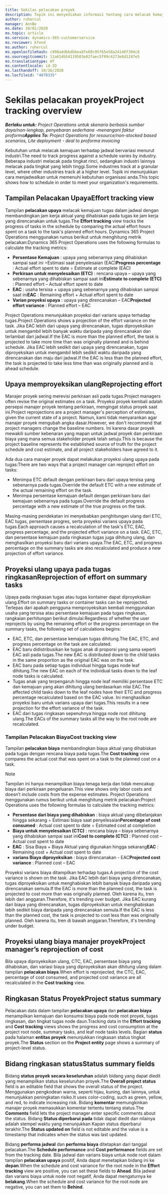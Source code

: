 ```yaml
---
title: Sekilas pelacakan proyek
description: Topik ini menyediakan informasi tentang cara melacak kemajuan proyek dan konsumsi biaya.
author: ruhercul
manager: AnnBe
ms.date: 10/01/2020
ms.topic: article
ms.service: dynamics-365-customerservice
ms.reviewer: kfend
ms.author: ruhercul
ms.openlocfilehash: c998addbbdbbea8fe69c95f65e58a24146f394c8
ms.sourcegitcommit: 11a61db54119503e82faec5f99c4273e8d1247e5
ms.translationtype: HT
ms.contentlocale: id-ID
ms.lasthandoff: 10/16/2020
ms.locfileid: "4078335"
---
```

# <a name="project-tracking-overview"></a><span data-ttu-id="c2c8a-103">Sekilas pelacakan proyek</span><span class="sxs-lookup"><span data-stu-id="c2c8a-103">Project tracking overview</span></span>

<span data-ttu-id="c2c8a-104">_**Berlaku untuk:** Project Operations untuk skenario berbasis sumber daya/non-lengkap, penyebaran sederhana -menangani faktur proforma_</span><span class="sxs-lookup"><span data-stu-id="c2c8a-104">_**Applies To:** Project Operations for resource/non-stocked based scenarios, Lite deployment - deal to proforma invoicing_</span></span>

<span data-ttu-id="c2c8a-105">Kebutuhan untuk melacak kemajuan terhadap jadwal bervariasi menurut industri.</span><span class="sxs-lookup"><span data-stu-id="c2c8a-105">The need to track progress against a schedule varies by industry.</span></span> <span data-ttu-id="c2c8a-106">Beberapa industri melacak pada tingkat rinci, sedangkan industri lainnya melacak pada tingkat yang lebih tinggi.</span><span class="sxs-lookup"><span data-stu-id="c2c8a-106">Some industries track at a granular level, where other industries track at a higher level.</span></span> <span data-ttu-id="c2c8a-107">Topik ini menunjukkan cara menjadwalkan untuk memenuhi kebutuhan organisasi anda.</span><span class="sxs-lookup"><span data-stu-id="c2c8a-107">This topic shows how to schedule in order to meet your organization's requirements.</span></span>

## <a name="effort-tracking-view"></a><span data-ttu-id="c2c8a-108">Tampilan Pelacakan Upaya</span><span class="sxs-lookup"><span data-stu-id="c2c8a-108">Effort tracking view</span></span>

<span data-ttu-id="c2c8a-109">Tampilan **pelacakan upaya** melacak kemajuan tugas dalam jadwal dengan membandingkan jam kerja aktual yang dihabiskan pada tugas ke jam kerja yang direncanakan untuk tugas.</span><span class="sxs-lookup"><span data-stu-id="c2c8a-109">The **Effort tracking** view tracks the progress of tasks in the schedule by comparing the actual effort hours spent on a task to the task's planned effort hours.</span></span> <span data-ttu-id="c2c8a-110">Dynamics 365 Project Operations menggunakan rumus berikut untuk menghitung metrik pelacakan:</span><span class="sxs-lookup"><span data-stu-id="c2c8a-110">Dynamics 365 Project Operations uses the following formulas to calculate the tracking metrics:</span></span>

- <span data-ttu-id="c2c8a-111">**Persentase Kemajuan** : upaya yang sebenarnya yang dihabiskan sampai saat ini ÷Estimasi saat penyelesaian (EAC)</span><span class="sxs-lookup"><span data-stu-id="c2c8a-111">**Progress percentage** : Actual effort spent to date ÷ Estimate at complete (EAC)</span></span> 
- <span data-ttu-id="c2c8a-112">**Perkiraan untuk menyelesaikan (ETC)** : rencana upaya – upaya yang sebenarnya yang dihabiskan sampai saat ini</span><span class="sxs-lookup"><span data-stu-id="c2c8a-112">**Estimate to complete (ETC)** : Planned effort – Actual effort spent to date</span></span> 
- <span data-ttu-id="c2c8a-113">**EAC** : usaha tersisa + upaya yang sebenarnya yang dihabiskan sampai saat ini</span><span class="sxs-lookup"><span data-stu-id="c2c8a-113">**EAC** : Remaining effort + Actual effort spent to date</span></span> 
- <span data-ttu-id="c2c8a-114">**Varian proyeksi upaya** : upaya yang direncanakan – EAC</span><span class="sxs-lookup"><span data-stu-id="c2c8a-114">**Projected effort variance** : Planned effort – EAC</span></span>

<span data-ttu-id="c2c8a-115">Project Operations menunjukkan proyeksi dari varians upaya terhadap tugas.</span><span class="sxs-lookup"><span data-stu-id="c2c8a-115">Project Operations shows a projection of the effort variance on the task.</span></span> <span data-ttu-id="c2c8a-116">Jika EAC lebih dari upaya yang direncanakan, tugas diproyeksikan untuk mengambil lebih banyak waktu daripada yang direncanakan dan terlambat dari jadwal.</span><span class="sxs-lookup"><span data-stu-id="c2c8a-116">If the EAC is more than the planned effort, the task is projected to take more time than was originally planned and is behind schedule.</span></span> <span data-ttu-id="c2c8a-117">Jika EAC lebih sedikit dari upaya yang direncanakan, tugas diproyeksikan untuk mengambil lebih sedikit waktu daripada yang direncanakan dan maju dari jadwal.</span><span class="sxs-lookup"><span data-stu-id="c2c8a-117">If the EAC is less than the planned effort, the task is projected to take less time than was originally planned and is ahead schedule.</span></span>

## <a name="reprojecting-effort"></a><span data-ttu-id="c2c8a-118">Upaya memproyeksikan ulang</span><span class="sxs-lookup"><span data-stu-id="c2c8a-118">Reprojecting effort</span></span>

<span data-ttu-id="c2c8a-119">Manajer proyek sering merevisi perkiraan asli pada tugas.</span><span class="sxs-lookup"><span data-stu-id="c2c8a-119">Project managers often revise the original estimates on a task.</span></span> <span data-ttu-id="c2c8a-120">Proyeksi proyek kembali adalah persepsi manajer proyek tentang perkiraan, mengingat status proyek saat ini.</span><span class="sxs-lookup"><span data-stu-id="c2c8a-120">Project reprojections are a project manager's perception of estimates, given the current state of a project.</span></span> <span data-ttu-id="c2c8a-121">Namun, kami tidak menyarankan agar manajer proyek mengubah angka dasar.</span><span class="sxs-lookup"><span data-stu-id="c2c8a-121">However, we don't recommend that project managers change the baseline numbers.</span></span> <span data-ttu-id="c2c8a-122">Ini karena dasar proyek mewakili sumber kebenaran yang mapan untuk jadwal proyek dan perkiraan biaya yang mana semua stakeholder proyek telah setuju.</span><span class="sxs-lookup"><span data-stu-id="c2c8a-122">This is because the project baseline represents the established source of truth for the project schedule and cost estimate, and all project stakeholders have agreed to it.</span></span>

<span data-ttu-id="c2c8a-123">Ada dua cara manajer proyek dapat melakukan proyeksi ulang upaya pada tugas:</span><span class="sxs-lookup"><span data-stu-id="c2c8a-123">There are two ways that a project manager can reproject effort on tasks:</span></span>

- <span data-ttu-id="c2c8a-124">Menimpa ETC default dengan perkiraan baru dari upaya tersisa yang sebenarnya pada tugas.</span><span class="sxs-lookup"><span data-stu-id="c2c8a-124">Override the default ETC with a new estimate of the actual remaining effort on the task.</span></span> 
- <span data-ttu-id="c2c8a-125">Menimpa persentase kemajuan default dengan perkiraan baru dari kemajuan sebenarnya pada tugas.</span><span class="sxs-lookup"><span data-stu-id="c2c8a-125">Override the default progress percentage with a new estimate of the true progress on the task.</span></span>

<span data-ttu-id="c2c8a-126">Masing-masing pendekatan ini menyebabkan penghitungan ulang dari ETC, EAC tugas, persentase progres, serta proyeksi varians upaya pada tugas.</span><span class="sxs-lookup"><span data-stu-id="c2c8a-126">Each approach causes a recalculation of the task's ETC, EAC, progress percentage, and the projected effort variance on a task.</span></span> <span data-ttu-id="c2c8a-127">EAC, ETC, dan persentase kemajuan pada ringkasan tugas juga dihitung ulang, dan menghasilkan proyeksi baru dari varians upaya.</span><span class="sxs-lookup"><span data-stu-id="c2c8a-127">The EAC, ETC, and progress percentage on the summary tasks are also recalculated and produce a new projection of effort variance.</span></span>

## <a name="reprojection-of-effort-on-summary-tasks"></a><span data-ttu-id="c2c8a-128">Proyeksi ulang upaya pada tugas ringkasan</span><span class="sxs-lookup"><span data-stu-id="c2c8a-128">Reprojection of effort on summary tasks</span></span>

<span data-ttu-id="c2c8a-129">Upaya pada ringkasan tugas atau tugas kontainer dapat diproyeksikan ulang.</span><span class="sxs-lookup"><span data-stu-id="c2c8a-129">Effort on summary tasks or container tasks can be reprojected.</span></span> <span data-ttu-id="c2c8a-130">Terlepas dari apakah pengguna memproyeksikan kembali menggunakan usaha yang tersisa atau persentase kemajuan pada tugas ringkasan, rangkaian perhitungan berikut dimulai:</span><span class="sxs-lookup"><span data-stu-id="c2c8a-130">Regardless of whether the user reprojects by using the remaining effort or the progress percentage on the summary tasks, the following set of calculations begins:</span></span>

- <span data-ttu-id="c2c8a-131">EAC, ETC, dan persentase kemajuan tugas dihitung.</span><span class="sxs-lookup"><span data-stu-id="c2c8a-131">The EAC, ETC, and progress percentage on the task are calculated.</span></span>
- <span data-ttu-id="c2c8a-132">EAC baru didistribusikan ke tugas anak di proporsi yang sama seperti EAC asli pada tugas.</span><span class="sxs-lookup"><span data-stu-id="c2c8a-132">The new EAC is distributed down to the child tasks in the same proportion as the original EAC was on the task.</span></span>
- <span data-ttu-id="c2c8a-133">EAC baru pada setiap tugas individual hingga tugas node leaf dihitung.</span><span class="sxs-lookup"><span data-stu-id="c2c8a-133">The new EAC on each of the individual tasks down to the leaf node tasks is calculated.</span></span> 
- <span data-ttu-id="c2c8a-134">Tugas anak yang terpengaruh hingga node leaf memiliki persentase ETC dan kemajuan yang akan dihitung ulang berdasarkan nilai EAC.</span><span class="sxs-lookup"><span data-stu-id="c2c8a-134">The affected child tasks down to the leaf nodes have their ETC and progress percentage recalculated based on the EAC value.</span></span> <span data-ttu-id="c2c8a-135">Ini menghasilkan proyeksi baru untuk varians upaya dari tugas.</span><span class="sxs-lookup"><span data-stu-id="c2c8a-135">This results in a new projection for the effort variance of the task.</span></span> 
- <span data-ttu-id="c2c8a-136">EAC dari tugas ringkasan sepenuhnya hingga node root dihitung ulang.</span><span class="sxs-lookup"><span data-stu-id="c2c8a-136">The EACs of the summary tasks all the way to the root node are recalculated.</span></span>

### <a name="cost-tracking-view"></a><span data-ttu-id="c2c8a-137">Tampilan Pelacakan Biaya</span><span class="sxs-lookup"><span data-stu-id="c2c8a-137">Cost tracking view</span></span> 

<span data-ttu-id="c2c8a-138">Tampilan **pelacakan biaya** membandingkan biaya aktual yang dihabiskan pada tugas dengan rencana biaya pada tugas.</span><span class="sxs-lookup"><span data-stu-id="c2c8a-138">The **Cost tracking** view compares the actual cost that was spent on a task to the planned cost on a task.</span></span> 

> [!NOTE]
> <span data-ttu-id="c2c8a-139">Tampilan ini hanya menampilkan biaya tenaga kerja dan tidak mencakup biaya dari perkiraan pengeluaran.</span><span class="sxs-lookup"><span data-stu-id="c2c8a-139">This view shows only labor costs and doesn’t include costs from the expense estimates.</span></span> <span data-ttu-id="c2c8a-140">Project Operations menggunakan rumus berikut untuk menghitung metrik pelacakan:</span><span class="sxs-lookup"><span data-stu-id="c2c8a-140">Project Operations uses the following formulas to calculate the tracking metrics:</span></span>

- <span data-ttu-id="c2c8a-141">**Persentase dari biaya yang dihabiskan** : biaya aktual yang dibelanjakan hingga sekarang ÷ Estimasi biaya saat penyelesaian</span><span class="sxs-lookup"><span data-stu-id="c2c8a-141">**Percentage of cost consumed** : Actual cost spent to date ÷ Estimated cost at completion</span></span>
- <span data-ttu-id="c2c8a-142">**Biaya untuk menyelesaikan (CTC)** : rencana biaya – biaya sebenarnya yang dihabiskan sampai saat ini</span><span class="sxs-lookup"><span data-stu-id="c2c8a-142">**Cost to complete (CTC)** : Planned cost – Actual cost spent to date</span></span>
- <span data-ttu-id="c2c8a-143">**EAC** : Sisa Biaya + Biaya Aktual yang digunakan hingga sekarang</span><span class="sxs-lookup"><span data-stu-id="c2c8a-143">**EAC** : Remaining cost + Actual cost spent to date</span></span>
- <span data-ttu-id="c2c8a-144">**varians Biaya diproyeksikan** : biaya direncanakan - EAC</span><span class="sxs-lookup"><span data-stu-id="c2c8a-144">**Projected cost variance** : Planned cost – EAC</span></span>

<span data-ttu-id="c2c8a-145">Proyeksi varians biaya ditampilkan terhadap tugas.</span><span class="sxs-lookup"><span data-stu-id="c2c8a-145">A projection of the cost variance is shown on the task.</span></span> <span data-ttu-id="c2c8a-146">Jika EAC lebih dari biaya yang direncanakan, tugas diproyeksikan untuk menghabiskan lebih banyak biaya daripada yang direncanakan semula.</span><span class="sxs-lookup"><span data-stu-id="c2c8a-146">If the EAC is more than the planned cost, the task is projected to cost more than was originally planned.</span></span> <span data-ttu-id="c2c8a-147">Oleh karena itu, tren lebih dari anggaran.</span><span class="sxs-lookup"><span data-stu-id="c2c8a-147">Therefore, it's trending over budget.</span></span> <span data-ttu-id="c2c8a-148">Jika EAC kurang dari biaya yang direncanakan, tugas diproyeksikan untuk menghabiskan lebih sedikit biaya daripada yang direncanakan semula.</span><span class="sxs-lookup"><span data-stu-id="c2c8a-148">If the EAC is less than the planned cost, the task is projected to cost less than was originally planned.</span></span> <span data-ttu-id="c2c8a-149">Oleh karena itu, tren di bawah anggaran.</span><span class="sxs-lookup"><span data-stu-id="c2c8a-149">Therefore, it's trending under budget.</span></span>

## <a name="project-managers-reprojection-of-cost"></a><span data-ttu-id="c2c8a-150">Proyeksi ulang biaya manajer proyek</span><span class="sxs-lookup"><span data-stu-id="c2c8a-150">Project manager’s reprojection of cost</span></span>

<span data-ttu-id="c2c8a-151">Bila upaya diproyeksikan ulang, CTC, EAC, persentase biaya yang dihabiskan, dan variasi biaya yang diproyeksikan akan dihitung ulang dalam tampilan **pelacakan biaya**.</span><span class="sxs-lookup"><span data-stu-id="c2c8a-151">When effort is reprojected, the CTC, EAC, percentage of cost consumed, and projected cost variance are all recalculated in the **Cost tracking** view.</span></span>

## <a name="project-status-summary"></a><span data-ttu-id="c2c8a-152">Ringkasan Status Proyek</span><span class="sxs-lookup"><span data-stu-id="c2c8a-152">Project status summary</span></span>

<span data-ttu-id="c2c8a-153">Pelacakan data dalam tampilan **pelacakan upaya** dan **pelacakan biaya** menampilkan kemajuan dan konsumsi biaya pada node root proyek, tugas ringkasan, dan tingkat tugas node daun.</span><span class="sxs-lookup"><span data-stu-id="c2c8a-153">Tracking data in the **Effort tracking** and **Cost tracking** views shows the progress and cost consumption at the project root node, summary tasks, and leaf node tasks levels.</span></span> <span data-ttu-id="c2c8a-154">Bagian **status** pada halaman **entitas proyek** menunjukkan ringkasan status tingkat proyek.</span><span class="sxs-lookup"><span data-stu-id="c2c8a-154">The **Status** section on the **Project entity** page shows a summary of project-level status.</span></span>

## <a name="status-summary-fields"></a><span data-ttu-id="c2c8a-155">Bidang ringkasan status</span><span class="sxs-lookup"><span data-stu-id="c2c8a-155">Status summary fields</span></span>

<span data-ttu-id="c2c8a-156">Bidang **status proyek secara keseluruhan** adalah bidang yang dapat diedit yang menampilkan status keseluruhan proyek.</span><span class="sxs-lookup"><span data-stu-id="c2c8a-156">The **Overall project status** field is an editable field that shows the overall status of the project.</span></span> <span data-ttu-id="c2c8a-157">Menggunakan pengkodean warna, seperti hijau, kuning, dan lainnya, untuk menunjukkan peningkatan risiko.</span><span class="sxs-lookup"><span data-stu-id="c2c8a-157">It uses color-coding, such as green, yellow, and red, to indicate increasing risk.</span></span> <span data-ttu-id="c2c8a-158">Bidang **komentar** memungkinkan manajer proyek memasukkan komentar tertentu tentang status.</span><span class="sxs-lookup"><span data-stu-id="c2c8a-158">The **Comments** field lets the project manager enter specific comments about the status.</span></span> <span data-ttu-id="c2c8a-159">Bidang **Status diperbarui pada** tidak dapat diedit dan nilainya adalah stempel waktu yang menunjukkan Kapan status diperbarui terakhir.</span><span class="sxs-lookup"><span data-stu-id="c2c8a-159">The **Status updated on** field is not editable and the value is a timestamp that indicates when the status was last updated.</span></span>

<span data-ttu-id="c2c8a-160">Bidang **performa jadwal** dan **performa biaya** ditetapkan dari tanggal pelacakan.</span><span class="sxs-lookup"><span data-stu-id="c2c8a-160">The **Schedule performance** and **Cost performance** fields are set from the tracking date.</span></span> <span data-ttu-id="c2c8a-161">Bila jadwal dan varians biaya untuk node root dalam tampilan **pelacakan upaya** positif, Anda dapat menetapkan bidang ini ke **depan**.</span><span class="sxs-lookup"><span data-stu-id="c2c8a-161">When the schedule and cost variance for the root node in the **Effort tracking** view are positive, you can set these fields to **Ahead**.</span></span> <span data-ttu-id="c2c8a-162">Bila jadwal dan varians biaya untuk node root negatif, Anda dapat mengaturnya ke **belakang**.</span><span class="sxs-lookup"><span data-stu-id="c2c8a-162">When the schedule and cost variance for the root node are negative, you can set them to **Behind**.</span></span>
